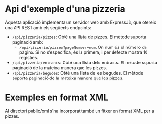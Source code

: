 # Api d'exemple d'una pizzeria

Aquesta aplicació implementa un servidor web amb ExpressJS, que ofereix una API REST amb els següents endpoints:

* `/api/pizzeria/pizzes`: Obté una llista de pizzes. El mètode suporta paginació amb:
    * `/api/pizzeria/pizzes?pageNumber=num`: On num és el número de pàgina. Si no s'especifica, és la primera, i per defecte mostra 10 registres.
* `/api/pizzeria/entrants`: Obté una llista dels entrants. El mètode suporta paginació de la mateixa manera que les pizzes.
* `/api/pizzeria/begudes`: Obté una llista de les begudes. El mètode suporta paginació de la mateixa manera que les pizzes.

# Exemples en format XML

Al directori public/xml s'ha incorporat també un fitxer en format XML per a pizzes.

